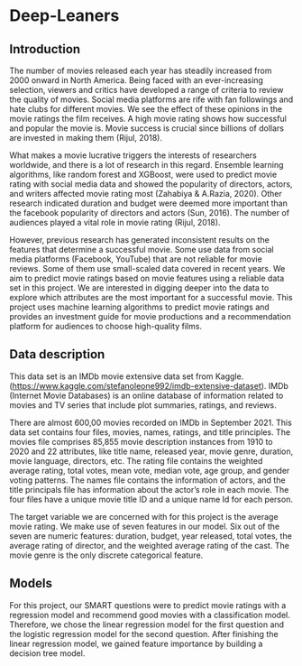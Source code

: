 # Deep-Leaners

## Introduction
The number of movies released each year has steadily increased from 2000 onward in North America. Being faced with an ever-increasing selection, viewers and critics have developed a range of criteria to review the quality of movies. Social media platforms are rife with fan followings and hate clubs for different movies. We see the effect of these opinions in the movie ratings the film receives. A high movie rating shows how successful and popular the movie is. Movie success is crucial since billions of dollars are invested in making them (Rijul, 2018).

What makes a movie lucrative triggers the interests of researchers worldwide, and there is a lot of research in this regard. Ensemble learning algorithms, like random forest and XGBoost, were used to predict movie rating with social media data and showed the popularity of directors, actors, and writers affected movie rating most (Zahabiya & A.Razia, 2020). Other research indicated duration and budget were deemed more important than the facebook popularity of directors and actors (Sun, 2016). The number of audiences played a vital role in movie rating (Rijul, 2018).

However, previous research has generated inconsistent results on the features that determine a successful movie. Some use data from social media platforms (Facebook, YouTube) that are not reliable for movie reviews. Some of them use small-scaled data covered in recent years.
We aim to predict movie ratings based on movie features using a reliable data set in this project. We are interested in digging deeper into the data to explore which attributes are the most important for a successful movie. This project uses machine learning algorithms to predict movie ratings and provides an investment guide for movie productions and a recommendation platform for audiences to choose high-quality films.

## Data description
This data set is an IMDb movie extensive data set from Kaggle.
(https://www.kaggle.com/stefanoleone992/imdb-extensive-dataset). IMDb (Internet Movie Databases) is an online database of information related to movies and TV series that include plot summaries, ratings, and reviews. 

There are almost 600,00 movies recorded on IMDb in September 2021. This data set contains four files, movies, names, ratings, and title principles. The movies file comprises 85,855 movie description instances from 1910 to 2020 and 22 attributes, like title name, released year, movie genre, duration, movie language, directors, etc. The rating file contains the weighted average rating, total votes, mean vote, median vote, age group, and gender voting patterns. The names file contains the information of actors, and the title principals file has information about the actor’s role in each movie. The four files have a unique movie title ID and a unique name Id for each person. 

The target variable we are concerned with for this project is the average movie rating. We make use of seven features in our model. Six out of the seven are numeric features: duration, budget, year released, total votes, the average rating of director,  and the weighted average rating of the cast. The movie genre is the only discrete categorical feature. 

## Models
For this project, our SMART questions were to predict movie ratings with a regression model and recommend good movies with a classification model. Therefore, we chose the linear regression model for the first question and the logistic regression model for the second question. After finishing the linear regression model, we gained feature importance by building a decision tree model.
